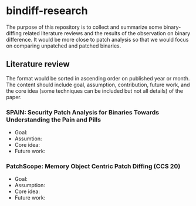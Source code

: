 # bindiff-research
The purpose of this repository is to collect and summarize some binary-diffing related literature reviews and the results of the observation on binary difference. It would be more close to patch analysis so that we would focus on comparing unpatched and patched binaries.

## Literature review
The format would be sorted in ascending order on published year or month. The content should include goal, assumption, contribution, future work, and the core idea (some techniques can be included but not all details) of the paper.

### SPAIN: Security Patch Analysis for Binaries Towards Understanding the Pain and Pills
* Goal:  
* Assumtion:  
* Core idea:  
* Future work:  

### PatchScope: Memory Object Centric Patch Diffing (CCS 20)
* Goal:  
* Assumption:  
* Core idea:  
* Future work:  
